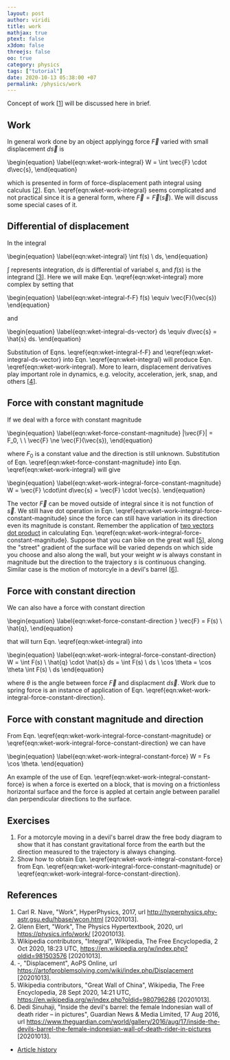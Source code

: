```yaml
---
layout: post
author: viridi
title: work
mathjax: true
ptext: false
x3dom: false
threejs: false
oo: true
category: physics
tags: ["tutorial"]
date: 2020-10-13 05:38:00 +07
permalink: /physics/work
---
```

Concept of work [[1](#ref1)] will be discussed here in brief.

## Work
In general work done by an object applyingg force $\vec{F}$ varied with small displacement $d\vec{s}$ is

\begin{equation}
\label{eqn:wket-work-integral}
W = \int \vec{F} \cdot d\vec{s},
\end{equation}

which is presented in form of force-displacement path integral using calculus [[2](#ref2)]. Eqn. \eqref{eqn:wket-work-integral} seems complicated and not practical since it is a general form, where $\vec{F} = \vec{F}(\vec{s})$. We will discuss some special cases of it.


## Differential of displacement
In the integral

\begin{equation}
\label{eqn:wket-integral}
\int f(s) \ ds,
\end{equation}

$\int$ represents integration, $ds$ is differential of variabel $s$, and $f(s)$ is the integrand [[3](#ref3)]. Here we will make Eqn. \eqref{eqn:wket-integral} more complex by setting that

\begin{equation}
\label{eqn:wket-integral-f-F}
f(s) \equiv \vec{F}(\vec{s})
\end{equation}

and

\begin{equation}
\label{eqn:wket-integral-ds-vector}
ds \equiv d\vec{s} = \hat{s} ds.
\end{equation}

Substitution of Eqns. \eqref{eqn:wket-integral-f-F} and \eqref{eqn:wket-integral-ds-vector} into Eqn. \eqref{eqn:wket-integral} will produce Eqn. \eqref{eqn:wket-work-integral}. More to learn, displacement derivatives play important role in dynamics, e.g. velocity, acceleration, jerk, snap, and others [[4](#ref4)].


## Force with constant magnitude
If we deal with a force with constant magnitude

\begin{equation}
\label{eqn:wket-force-constant-magnitude}
|\vec{F}| = F_0, \ \ \vec{F} \ne \vec{F}(\vec{s}),
\end{equation}

where $F_0$ is a constant value and the direction is still unknown. Substitution of Eqn. \eqref{eqn:wket-force-constant-magnitude} into Eqn. \eqref{eqn:wket-work-integral} will give

\begin{equation}
\label{eqn:wket-work-integral-force-constant-magnitude}
W = \vec{F} \cdot\int d\vec{s} = \vec{F} \cdot \vec{s}.
\end{equation}

The vector $\vec{F}$ can be moved outside of integral since it is not function of $\vec{s}$. We still have dot operation in Eqn. \eqref{eqn:wket-work-integral-force-constant-magnitude} since the force can still have variation in its direction even its magnitude is constant. Remember the application of [two vectors dot product](vector#dot-product) in calculating Eqn. \eqref{eqn:wket-work-integral-force-constant-magnitude}. Suppose that you can bike on the great wall [[5](#ref5)], along the "street" gradient of the surface will be varied depends on which side you choose and also along the wall, but your weight $w$ is always constant in magnitude but the direction to the trajectory $s$ is continuous changing. Similar case is the motion of motorcyle in a devil's barrel [[6](#ref6)].


## Force with constant direction
We can also have a force with constant direction

\begin{equation}
\label{eqn:wket-force-constant-direction
}
\vec{F} = F(s) \ \hat{q},
\end{equation}

that will turn Eqn. \eqref{eqn:wket-integral} into

\begin{equation}
\label{eqn:wket-work-integral-force-constant-direction}
W = \int F(s) \ \hat{q} \cdot \hat{s} ds = \int F(s) \ ds \ \cos \theta = \cos \theta \int F(s) \ ds
\end{equation}

where $\theta$ is the angle between force $\vec{F}$ and displacment $d\vec{s}$. Work due to spring force is an instance of application of Eqn. \eqref{eqn:wket-work-integral-force-constant-direction}.


## Force with constant magnitude and direction
From Eqn. \eqref{eqn:wket-work-integral-force-constant-magnitude} or  \eqref{eqn:wket-work-integral-force-constant-direction} we can have

\begin{equation}
\label{eqn:wket-work-integral-constant-force}
W = Fs \cos \theta.
\end{equation}

An example of the use of Eqn. \eqref{eqn:wket-work-integral-constant-force} is when a force is exerted on a block, that is moving on a frictionless horizontal surface and the force is appled at certain angle between parallel dan perpendicular directions to the surface.


## Exercises
1. For a motorcyle moving in a devil's barrel draw the free body diagram to show that it has constant gravitational force from the earth but the direction measured to the trajectory is always changing.
2. Show how to obtain Eqn. \eqref{eqn:wket-work-integral-constant-force} from Eqn. \eqref{eqn:wket-work-integral-force-constant-magnitude} or  \eqref{eqn:wket-work-integral-force-constant-direction}.


## References
1. <a name="ref1"></a>Carl R. Nave, "Work", HyperPhysics, 2017, url <http://hyperphysics.phy-astr.gsu.edu/hbase/wcon.html> [20201013].
2. <a name="ref2"></a>Glenn Elert, "Work", The Physics Hypertextbook, 2020, url <https://physics.info/work/> [20201013].
3. <a name="ref3"></a>Wikipedia contributors, "Integral", Wikipedia, The Free Encyclopedia, 2 Oct 2020, 18:23 UTC, <https://en.wikipedia.org/w/index.php?oldid=981503576> [20201013].
4. <a name="ref4"></a>-, "Displacement", AoPS Online, url <https://artofproblemsolving.com/wiki/index.php/Displacement> [20201013].
5. <a name="ref5"></a>Wikipedia contributors, "Great Wall of China", Wikipedia, The Free Encyclopedia, 28 Sept 2020, 14:21 UTC, <https://en.wikipedia.org/w/index.php?oldid=980796286> [20201013].
6. <a name="ref5"></a>Dedi Sinuhaji, "Inside the devil's barrel: the female Indonesian wall of death rider – in pictures", Guardian News & Media Limited, 17 Aug 2016, url <https://www.theguardian.com/world/gallery/2016/aug/17/inside-the-devils-barrel-the-female-indonesian-wall-of-death-rider-in-pictures> [20201013].

+ [Article history](https://github.com/butiran/butiran.github.io/commits/master/_posts/phys/tutorial/2020-10-13-work.md)
